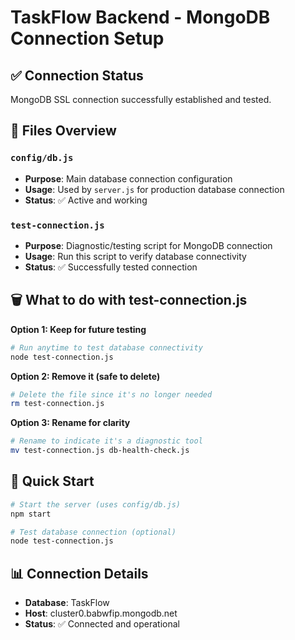 # TaskFlow Backend - MongoDB Connection Setup

## ✅ Connection Status
MongoDB SSL connection successfully established and tested.

## 📁 Files Overview

### `config/db.js`
- **Purpose**: Main database connection configuration
- **Usage**: Used by `server.js` for production database connection
- **Status**: ✅ Active and working

### `test-connection.js`
- **Purpose**: Diagnostic/testing script for MongoDB connection
- **Usage**: Run this script to verify database connectivity
- **Status**: ✅ Successfully tested connection

## 🗑️ What to do with test-connection.js

**Option 1: Keep for future testing**
```bash
# Run anytime to test database connectivity
node test-connection.js
```

**Option 2: Remove it (safe to delete)**
```bash
# Delete the file since it's no longer needed
rm test-connection.js
```

**Option 3: Rename for clarity**
```bash
# Rename to indicate it's a diagnostic tool
mv test-connection.js db-health-check.js
```

## 🚀 Quick Start
```bash
# Start the server (uses config/db.js)
npm start

# Test database connection (optional)
node test-connection.js
```

## 📊 Connection Details
- **Database**: TaskFlow
- **Host**: cluster0.babwfip.mongodb.net
- **Status**: ✅ Connected and operational

